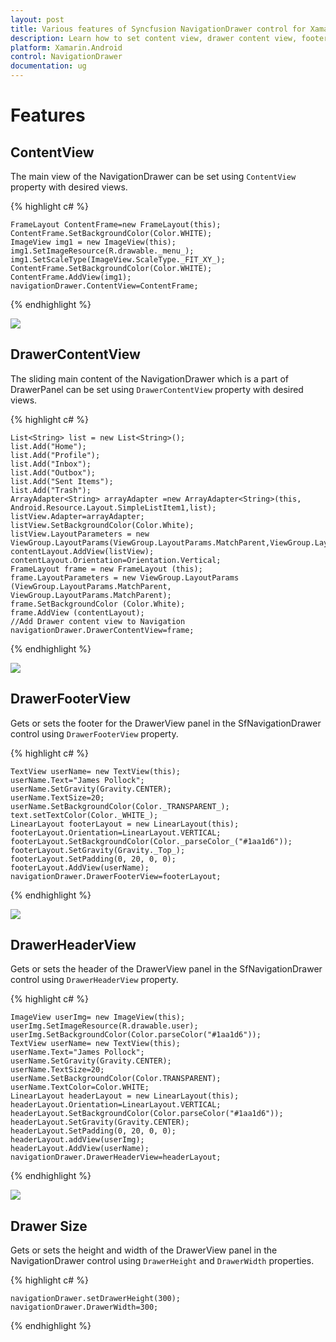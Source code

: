 ```yaml
---
layout: post
title: Various features of Syncfusion NavigationDrawer control for Xamarin.Android
description: Learn how to set content view, drawer content view, footer view, header view, drawer size in NavigationDrawer.
platform: Xamarin.Android
control: NavigationDrawer
documentation: ug
---
```


# Features

## ContentView

The main view of the NavigationDrawer can be set using `ContentView` property with desired views.

{% highlight c# %}

	FrameLayout ContentFrame=new FrameLayout(this); 
	ContentFrame.SetBackgroundColor(Color.WHITE);
	ImageView img1 = new ImageView(this);
	img1.SetImageResource(R.drawable._menu_);
	img1.SetScaleType(ImageView.ScaleType._FIT_XY_);
	ContentFrame.SetBackgroundColor(Color.WHITE);
	ContentFrame.AddView(img1);
	navigationDrawer.ContentView=ContentFrame;
	
{% endhighlight %}
	
![](images/Content-View.png)

## DrawerContentView

The sliding main content of the NavigationDrawer which is a part of DrawerPanel can be set using `DrawerContentView` property with desired views.

{% highlight c# %}

	List<String> list = new List<String>();
	list.Add("Home");
	list.Add("Profile");
	list.Add("Inbox");
	list.Add("Outbox");
	list.Add("Sent Items");
	list.Add("Trash");
	ArrayAdapter<String> arrayAdapter =new ArrayAdapter<String>(this, Android.Resource.Layout.SimpleListItem1,list);
	listView.Adapter=arrayAdapter;
	listView.SetBackgroundColor(Color.White);
	listView.LayoutParameters = new ViewGroup.LayoutParams(ViewGroup.LayoutParams.MatchParent,ViewGroup.LayoutParams.MatchParent);
	contentLayout.AddView(listView);
	contentLayout.Orientation=Orientation.Vertical;
	FrameLayout frame = new FrameLayout (this);
	frame.LayoutParameters = new ViewGroup.LayoutParams (ViewGroup.LayoutParams.MatchParent, ViewGroup.LayoutParams.MatchParent);
	frame.SetBackgroundColor (Color.White);
	frame.AddView (contentLayout);
	//Add Drawer content view to Navigation
	navigationDrawer.DrawerContentView=frame;	

{% endhighlight %}

![](images/DrawerContentView.png)

## DrawerFooterView

Gets or sets the footer for the DrawerView panel in the SfNavigationDrawer control using `DrawerFooterView` property.

{% highlight c# %}

	TextView userName= new TextView(this);
	userName.Text="James Pollock";
	userName.SetGravity(Gravity.CENTER);
	userName.TextSize=20;
	userName.SetBackgroundColor(Color._TRANSPARENT_); text.setTextColor(Color._WHITE_);
	LinearLayout footerLayout = new LinearLayout(this); 
	footerLayout.Orientation=LinearLayout.VERTICAL; 
 	footerLayout.SetBackgroundColor(Color._parseColor_("#1aa1d6")); 
	footerLayout.SetGravity(Gravity._Top_);
	footerLayout.SetPadding(0, 20, 0, 0);
	footerLayout.AddView(userName);
	navigationDrawer.DrawerFooterView=footerLayout;

{% endhighlight %}

![](images/DrawerFooterView.png)

## DrawerHeaderView

Gets or sets the header of the DrawerView panel in the SfNavigationDrawer control using `DrawerHeaderView` property.

{% highlight c# %}

	ImageView userImg= new ImageView(this);
	userImg.SetImageResource(R.drawable.user);
	userImg.SetBackgroundColor(Color.parseColor("#1aa1d6"));
	TextView userName= new TextView(this);
	userName.Text="James Pollock";
	userName.SetGravity(Gravity.CENTER);
	userName.TextSize=20;
	userName.SetBackgroundColor(Color.TRANSPARENT);
	userName.TextColor=Color.WHITE;
	LinearLayout headerLayout = new LinearLayout(this);
	headerLayout.Orientation=LinearLayout.VERTICAL;
	headerLayout.SetBackgroundColor(Color.parseColor("#1aa1d6"));
	headerLayout.SetGravity(Gravity.CENTER);
	headerLayout.SetPadding(0, 20, 0, 0);
	headerLayout.addView(userImg);
	headerLayout.AddView(userName);
	navigationDrawer.DrawerHeaderView=headerLayout;
 
{% endhighlight %}

![](images/DrawerHeaderView.png)

## Drawer Size

Gets or sets the height and width of the DrawerView panel in the NavigationDrawer control using `DrawerHeight` and `DrawerWidth` properties.

{% highlight c# %}

	navigationDrawer.setDrawerHeight(300);
    navigationDrawer.DrawerWidth=300;

{% endhighlight %}